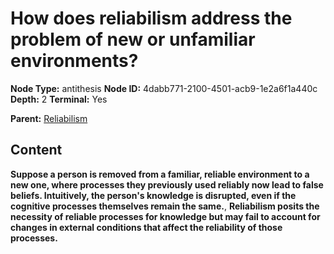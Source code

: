 # How does reliabilism address the problem of new or unfamiliar environments?

**Node Type:** antithesis
**Node ID:** 4dabb771-2100-4501-acb9-1e2a6f1a440c
**Depth:** 2
**Terminal:** Yes

**Parent:** [Reliabilism](reliabilism.md)

## Content

**Suppose a person is removed from a familiar, reliable environment to a new one, where processes they previously used reliably now lead to false beliefs. Intuitively, the person's knowledge is disrupted, even if the cognitive processes themselves remain the same.**, **Reliabilism posits the necessity of reliable processes for knowledge but may fail to account for changes in external conditions that affect the reliability of those processes.**
